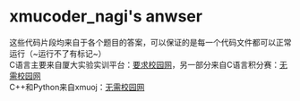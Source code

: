 # xmucoder_nagi's anwser
这些代码片段均来自于各个题目的答案，可以保证的是每一个代码文件都可以正常运行（~运行不了有标记~）  
C语言主要来自厦大实验实训平台：[要求校园网](10.26.57.15)，另一部分来自C语言积分赛：[无需校园网](c语言积分赛.top)  
C++和Python来自xmuoj：[无需校园网](www.xmuoj.com)

